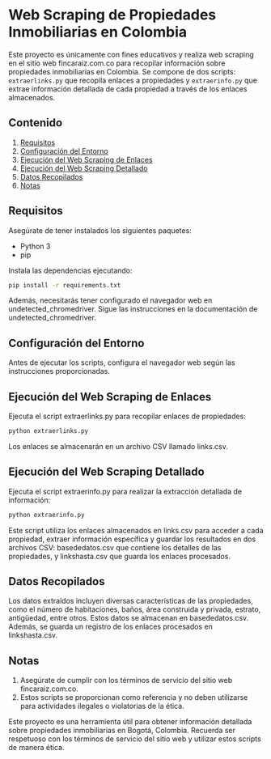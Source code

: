 

# Web Scraping de Propiedades Inmobiliarias en Colombia

Este proyecto es únicamente con fines educativos y realiza web scraping en el sitio web fincaraiz.com.co para recopilar información sobre propiedades inmobiliarias en Colombia. Se compone de dos scripts: `extraerlinks.py` que recopila enlaces a propiedades y `extraerinfo.py` que extrae información detallada de cada propiedad a través de los enlaces almacenados.

## Contenido

1. [Requisitos](#requisitos)
2. [Configuración del Entorno](#configuración-del-entorno)
3. [Ejecución del Web Scraping de Enlaces](#ejecución-del-web-scraping-de-enlaces)
4. [Ejecución del Web Scraping Detallado](#ejecución-del-web-scraping-detallado)
5. [Datos Recopilados](#datos-recopilados)
6. [Notas](#notas)

## Requisitos

Asegúrate de tener instalados los siguientes paquetes:

- Python 3
- pip

Instala las dependencias ejecutando:

```bash
pip install -r requirements.txt
```
Además, necesitarás tener configurado el navegador web en undetected_chromedriver. Sigue las instrucciones en la documentación de undetected_chromedriver.

## Configuración del Entorno
Antes de ejecutar los scripts, configura el navegador web según las instrucciones proporcionadas.

## Ejecución del Web Scraping de Enlaces
Ejecuta el script extraerlinks.py para recopilar enlaces de propiedades:

```bash
python extraerlinks.py
```
Los enlaces se almacenarán en un archivo CSV llamado links.csv.

## Ejecución del Web Scraping Detallado

Ejecuta el script extraerinfo.py para realizar la extracción detallada de información:

```bash
python extraerinfo.py
```

Este script utiliza los enlaces almacenados en links.csv para acceder a cada propiedad, extraer información específica y guardar los resultados en dos archivos CSV: basededatos.csv que contiene los detalles de las propiedades, y linkshasta.csv que guarda los enlaces procesados.

## Datos Recopilados
Los datos extraídos incluyen diversas características de las propiedades, como el número de habitaciones, baños, área construida y privada, estrato, antigüedad, entre otros. Estos datos se almacenan en basededatos.csv. Además, se guarda un registro de los enlaces procesados en linkshasta.csv.

## Notas
1. Asegúrate de cumplir con los términos de servicio del sitio web fincaraiz.com.co.
2. Estos scripts se proporcionan como referencia y no deben utilizarse para actividades ilegales o violatorias de la ética.

Este proyecto es una herramienta útil para obtener información detallada sobre propiedades inmobiliarias en Bogotá, Colombia. Recuerda ser respetuoso con los términos de servicio del sitio web y utilizar estos scripts de manera ética.
